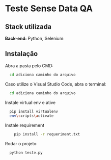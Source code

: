 
# Teste Sense Data QA




## Stack utilizada

**Back-end:** Python, Selenium



## Instalação

Abra a pasta pelo CMD:
```bash
  cd adiciona caminho do arquivo
```
Caso utilize o Visual Studio Code, abra o terminal:
```bash
  cd adiciona caminho do arquivo
```

Instale virtual env e ative

```bash
  pip install virtualenv
  env\scripts\activate
```
Instale requirement

```bash
    pip install -r requeriment.txt
```
Rodar o projeto
```bash
  python teste.py
```

